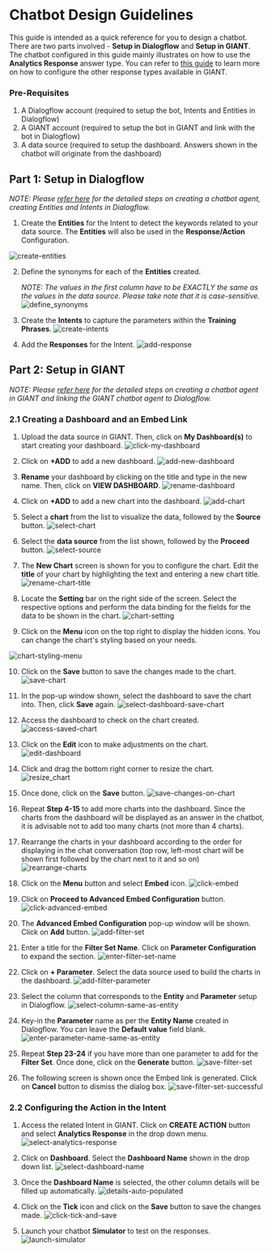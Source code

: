 # Chatbot Design Guidelines
This guide is intended as a quick reference for you to design a chatbot.
There are two parts involved - **Setup in Dialogflow** and **Setup in GIANT**.
The chatbot configured in this guide mainly illustrates on how to use the **Analytics Response** answer type.
You can refer to [this guide](./chatbot/getting-started.md) to learn more on how to configure the other response types available in GIANT.

### Pre-Requisites
1. A Dialogflow account (required to setup the bot, Intents and Entities in Dialogflow)
2. A GIANT account (required to setup the bot in GIANT and link with the bot in Dialogflow)
3. A data source (required to setup the dashboard. Answers shown in the chatbot will originate from the dashboard)

## Part 1: Setup in Dialogflow
_NOTE: Please [refer here](./chatbot/setting-up-chatbot-agent-in-dialogflow.md) for the detailed steps on creating a chatbot agent, creating Entities and Intents in Dialogflow._

1. Create the **Entities** for the Intent to detect the keywords related to your data source. The **Entities** will also be used in the **Response/Action** Configuration. 

![create-entities](./chatbot/images/chatbot-design-guidelines-images/create-entities.png)

2. Define the synonyms for each of the **Entities** created. 

	_NOTE: The values in the first column have to be EXACTLY the same as the values in the data source. Please take note that it is case-sensitive._
![define_synonyms](./chatbot/images/chatbot-design-guidelines-images/define_synonyms.png)

3. Create the **Intents** to capture the parameters within the **Training Phrases**. 
![create-intents](./chatbot/images/chatbot-design-guidelines-images/create-intents.png)

4. Add the **Responses** for the Intent. 
![add-response](./chatbot/images/chatbot-design-guidelines-images/add-response.png)


## Part 2: Setup in GIANT

_NOTE: Please [refer here](./chatbot/setting-up-chatbot-agent-in-giant.md) for the detailed steps on creating a chatbot agent in GIANT and linking the GIANT chatbot agent to Dialogflow._

### 2.1 Creating a Dashboard and an Embed Link

1. Upload the data source in GIANT. Then, click on **My Dashboard(s)** to start creating your dashboard. 
![click-my-dashboard](./chatbot/images/chatbot-design-guidelines-images/click-my-dashboard.png)

2. Click on **+ADD** to add a new dashboard. 
![add-new-dashboard](./chatbot/images/chatbot-design-guidelines-images/add-new-dashboard.png)

3. **Rename** your dashboard by clicking on the title and type in the new name. Then, click on **VIEW DASHBOARD**. 
![rename-dashboard](./chatbot/images/chatbot-design-guidelines-images/rename-dashboard.png)

4. Click on **+ADD** to add a new chart into the dashboard. 
![add-chart](./chatbot/images/chatbot-design-guidelines-images/add-chart.png)

5. Select a **chart** from the list to visualize the data, followed by the **Source** button. 
![select-chart](./chatbot/images/chatbot-design-guidelines-images/select-chart.png)

6. Select the **data source** from the list shown, followed by the **Proceed** button. 
![select-source](./chatbot/images/chatbot-design-guidelines-images/select-source.png)

7. The **New Chart** screen is shown for you to configure the chart. Edit the **title** of your chart by highlighting the text and entering a new chart title. 
![rename-chart-title](./chatbot/images/chatbot-design-guidelines-images/rename-chart-title.png)

8. Locate the **Setting** bar on the right side of the screen. Select the respective options and perform the data binding for the fields for the data to be shown in the chart. 
![chart-setting](./chatbot/images/chatbot-design-guidelines-images/chart-setting.png)

9. Click on the **Menu** icon on the top right to display the hidden icons. You can change the chart's styling based on your needs.

![chart-styling-menu](./chatbot/images/chatbot-design-guidelines-images/chart-styling-menu.png)

10. Click on the **Save** button to save the changes made to the chart. 
![save-chart](./chatbot/images/chatbot-design-guidelines-images/save-chart.png)

11. In the pop-up window shown, select the dashboard to save the chart into. Then, click **Save** again. 
![select-dashboard-save-chart](./chatbot/images/chatbot-design-guidelines-images/select-dashboard-save-chart.png)

12. Access the dashboard to check on the chart created. 
![access-saved-chart](./chatbot/images/chatbot-design-guidelines-images/access-saved-chart.png)

13. Click on the **Edit** icon to make adjustments on the chart. 
![edit-dashboard](./chatbot/images/chatbot-design-guidelines-images/edit-dashboard.png)

14. Click and drag the bottom right corner to resize the chart. 
![resize_chart](./chatbot/images/chatbot-design-guidelines-images/resize_chart.png)

15. Once done, click on the **Save** button. 
![save-changes-on-chart](./chatbot/images/chatbot-design-guidelines-images/save-changes-on-chart.png)

16. Repeat **Step 4-15** to add more charts into the dashboard. Since the charts from the dashboard will be displayed as an answer in the chatbot, it is advisable not to add too many charts (not more than 4 charts). 

17. Rearrange the charts in your dashboard according to the order for displaying in the chat conversation (top row, left-most chart will be shown first followed by the chart next to it and so on)
![rearrange-charts](./chatbot/images/chatbot-design-guidelines-images/rearrange-charts.png)

18. Click on the **Menu** button and select **Embed** icon.
![click-embed](./chatbot/images/chatbot-design-guidelines-images/click-embed.png)

19. Click on **Proceed to Advanced Embed Configuration** button. 
![click-advanced-embed](./chatbot/images/chatbot-design-guidelines-images/click-advanced-embed.png)

20. The **Advanced Embed Configuration** pop-up window will be shown. Click on **Add** button. 
![add-filter-set](./chatbot/images/chatbot-design-guidelines-images/add-filter-set.png)

21. Enter a title for the **Filter Set Name**. Click on **Parameter Configuration** to expand the section. 
![enter-filter-set-name](./chatbot/images/chatbot-design-guidelines-images/enter-filter-set-name.png)

22. Click on **+ Parameter**. Select the data source used to build the charts in the dashboard. 
![add-filter-parameter](./chatbot/images/chatbot-design-guidelines-images/add-filter-parameter.png)

23. Select the column that corresponds to the **Entity** and **Parameter** setup in Dialogflow. 
![select-column-same-as-entity](./chatbot/images/chatbot-design-guidelines-images/select-column-same-as-entity.png)

24. Key-in the **Parameter** name as per the **Entity Name** created in Dialogflow. You can leave the **Default value** field blank. 
![enter-parameter-name-same-as-entity](./chatbot/images/chatbot-design-guidelines-images/enter-parameter-name-same-as-entity.png)

25. Repeat **Step 23-24** if you have more than one parameter to add for the **Filter Set**. Once done, click on the **Generate** button. 
![save-filter-set](./chatbot/images/chatbot-design-guidelines-images/save-filter-set.png)

26. The following screen is shown once the Embed link is generated. Click on **Cancel** button to dismiss the dialog box. 
![save-filter-set-successful](./chatbot/images/chatbot-design-guidelines-images/save-filter-set-successful.png)


### 2.2 Configuring the Action in the Intent

1. Access the related Intent in GIANT. Click on **CREATE ACTION** button and select **Analytics Response** in the drop down menu.  
![select-analytics-response](./chatbot/images/chatbot-design-guidelines-images/select-analytics-response.png)

2. Click on **Dashboard**. Select the **Dashboard Name** shown in the drop down list. 
![select-dashboard-name](./chatbot/images/chatbot-design-guidelines-images/select-dashboard-name.png)

3. Once the **Dashboard Name** is selected, the other column details will be filled up automatically. 
![details-auto-populated](./chatbot/images/chatbot-design-guidelines-images/details-auto-populated.png)

4. Click on the **Tick** icon and click on the **Save** button to save the changes made. 
![click-tick-and-save](./chatbot/images/chatbot-design-guidelines-images/click-tick-and-save.png)

5. Launch your chatbot **Simulator** to test on the responses.
![launch-simulator](./chatbot/images/chatbot-design-guidelines-images/launch-simulator.png)